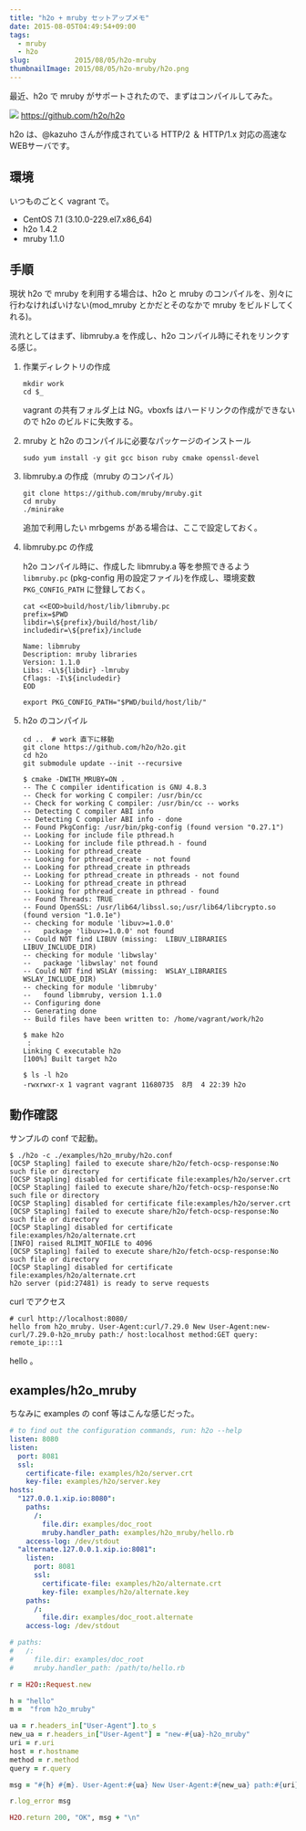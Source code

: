 ```yaml
---
title: "h2o + mruby セットアップメモ"
date: 2015-08-05T04:49:54+09:00
tags:
  - mruby
  - h2o
slug:           2015/08/05/h2o-mruby
thumbnailImage: 2015/08/05/h2o-mruby/h2o.png
---
```


最近、h2o で mruby がサポートされたので、まずはコンパイルしてみた。

![](h2o.png)
https://github.com/h2o/h2o

h2o は、@kazuho さんが作成されている HTTP/2 ＆ HTTP/1.x 対応の高速な WEBサーバです。

<!--more-->

環境
----------------------------------------------------------------------
いつものごとく vagrant で。

- CentOS 7.1 (3.10.0-229.el7.x86_64)
- h2o 1.4.2
- mruby 1.1.0

手順
----------------------------------------------------------------------
現状 h2o で mruby を利用する場合は、h2o と mruby のコンパイルを、別々に行わなければいけない(mod_mruby とかだとそのなかで mruby をビルドしてくれる)。

流れとしてはまず、libmruby.a を作成し、h2o コンパイル時にそれをリンクする感じ。


1. 作業ディレクトリの作成

    ```
    mkdir work
    cd $_
    ```
    vagrant の共有フォルダ上は NG。vboxfs はハードリンクの作成ができないので h2o のビルドに失敗する。

1. mruby と h2o のコンパイルに必要なパッケージのインストール

    ```
    sudo yum install -y git gcc bison ruby cmake openssl-devel
    ```

1. libmruby.a の作成（mruby のコンパイル）

    ```
    git clone https://github.com/mruby/mruby.git
    cd mruby
    ./minirake
    ```
    追加で利用したい mrbgems がある場合は、ここで設定しておく。

1. libmruby.pc の作成

    h2o コンパイル時に、作成した libmruby.a 等を参照できるよう `libmruby.pc` (pkg-config 用の設定ファイル)を作成し、環境変数`PKG_CONFIG_PATH` に登録しておく。
    ```
    cat <<EOD>build/host/lib/libmruby.pc
    prefix=$PWD
    libdir=\${prefix}/build/host/lib/
    includedir=\${prefix}/include
    
    Name: libmruby
    Description: mruby libraries
    Version: 1.1.0
    Libs: -L\${libdir} -lmruby
    Cflags: -I\${includedir}
    EOD
    ```
    ```
    export PKG_CONFIG_PATH="$PWD/build/host/lib/"
    ```

1. h2o のコンパイル

    ```
    cd ..  # work 直下に移動
    git clone https://github.com/h2o/h2o.git
    cd h2o
    git submodule update --init --recursive
    ```
    ```
    $ cmake -DWITH_MRUBY=ON .
    -- The C compiler identification is GNU 4.8.3
    -- Check for working C compiler: /usr/bin/cc
    -- Check for working C compiler: /usr/bin/cc -- works
    -- Detecting C compiler ABI info
    -- Detecting C compiler ABI info - done
    -- Found PkgConfig: /usr/bin/pkg-config (found version "0.27.1")
    -- Looking for include file pthread.h
    -- Looking for include file pthread.h - found
    -- Looking for pthread_create
    -- Looking for pthread_create - not found
    -- Looking for pthread_create in pthreads
    -- Looking for pthread_create in pthreads - not found
    -- Looking for pthread_create in pthread
    -- Looking for pthread_create in pthread - found
    -- Found Threads: TRUE
    -- Found OpenSSL: /usr/lib64/libssl.so;/usr/lib64/libcrypto.so (found version "1.0.1e")
    -- checking for module 'libuv>=1.0.0'
    --   package 'libuv>=1.0.0' not found
    -- Could NOT find LIBUV (missing:  LIBUV_LIBRARIES LIBUV_INCLUDE_DIR)
    -- checking for module 'libwslay'
    --   package 'libwslay' not found
    -- Could NOT find WSLAY (missing:  WSLAY_LIBRARIES WSLAY_INCLUDE_DIR)
    -- checking for module 'libmruby'
    --   found libmruby, version 1.1.0
    -- Configuring done
    -- Generating done
    -- Build files have been written to: /home/vagrant/work/h2o
    ```
    ```
    $ make h2o
     :
    Linking C executable h2o
    [100%] Built target h2o
    
    $ ls -l h2o
    -rwxrwxr-x 1 vagrant vagrant 11680735  8月  4 22:39 h2o
    ```

動作確認
----------------------------------------------------------------------

サンプルの conf で起動。

```
$ ./h2o -c ./examples/h2o_mruby/h2o.conf
[OCSP Stapling] failed to execute share/h2o/fetch-ocsp-response:No such file or directory
[OCSP Stapling] disabled for certificate file:examples/h2o/server.crt
[OCSP Stapling] failed to execute share/h2o/fetch-ocsp-response:No such file or directory
[OCSP Stapling] disabled for certificate file:examples/h2o/server.crt
[OCSP Stapling] failed to execute share/h2o/fetch-ocsp-response:No such file or directory
[OCSP Stapling] disabled for certificate file:examples/h2o/alternate.crt
[INFO] raised RLIMIT_NOFILE to 4096
[OCSP Stapling] failed to execute share/h2o/fetch-ocsp-response:No such file or directory
[OCSP Stapling] disabled for certificate file:examples/h2o/alternate.crt
h2o server (pid:27481) is ready to serve requests

```

curl でアクセス

```
# curl http://localhost:8080/
hello from h2o_mruby. User-Agent:curl/7.29.0 New User-Agent:new-curl/7.29.0-h2o_mruby path:/ host:localhost method:GET query: remote_ip:::1
```

hello 。

examples/h2o_mruby
----------------------------------------------------------------------

ちなみに examples の conf 等はこんな感じだった。

```yaml
# to find out the configuration commands, run: h2o --help
listen: 8080
listen:
  port: 8081
  ssl:
    certificate-file: examples/h2o/server.crt
    key-file: examples/h2o/server.key
hosts:
  "127.0.0.1.xip.io:8080":
    paths:
      /:
        file.dir: examples/doc_root
        mruby.handler_path: examples/h2o_mruby/hello.rb
    access-log: /dev/stdout
  "alternate.127.0.0.1.xip.io:8081":
    listen:
      port: 8081
      ssl:
        certificate-file: examples/h2o/alternate.crt
        key-file: examples/h2o/alternate.key
    paths:
      /:
        file.dir: examples/doc_root.alternate
    access-log: /dev/stdout
```

```rb
# paths:
#   /:
#     file.dir: examples/doc_root
#     mruby.handler_path: /path/to/hello.rb

r = H2O::Request.new

h = "hello"
m =  "from h2o_mruby"

ua = r.headers_in["User-Agent"].to_s
new_ua = r.headers_in["User-Agent"] = "new-#{ua}-h2o_mruby"
uri = r.uri
host = r.hostname
method = r.method
query = r.query

msg = "#{h} #{m}. User-Agent:#{ua} New User-Agent:#{new_ua} path:#{uri} host:#{host} method:#{method} query:#{query} remote_ip:#{H2O::Connection.new.remote_ip}"

r.log_error msg

H2O.return 200, "OK", msg + "\n"
```
